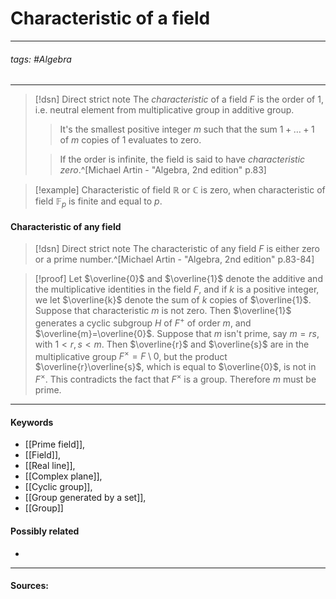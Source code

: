 # Characteristic of a field
***
###### tags: #Algebra 
***
>[!dsn] Direct strict note
>The *characteristic* of a field $F$ is the order of $1$, i.e. neutral element from multiplicative group in additive group.
>>It's the smallest positive integer $m$ such that the sum $1+\dots+1$ of $m$ copies of $1$ evaluates to zero.
>
>>If the order is infinite, the field is said to have *characteristic zero*.^[Michael Artin - "Algebra, 2nd edition" p.83]

>[!example] 
>Characteristic of field $\mathbb{R}$ or $\mathbb{C}$ is zero, when characteristic of field $\mathbb{F}_{p}$ is finite and equal to $p$.

#### Characteristic of any field
>[!dsn] Direct strict note
>The characteristic of any field $F$ is either zero or a prime number.^[Michael Artin - "Algebra, 2nd edition" p.83-84]

>[!proof]
>Let $\overline{0}$ and $\overline{1}$ denote the additive and the multiplicative identities in the field $F$, and if $k$ is a positive integer, we let $\overline{k}$ denote the sum of $k$ copies of $\overline{1}$. Suppose that characteristic $m$ is not zero. Then $\overline{1}$ generates a cyclic subgroup $H$ of $F^{+}$ of order $m$, and $\overline{m}=\overline{0}$. Suppose that $m$ isn't prime, say $m=rs$, with $1<r,s<m$. Then $\overline{r}$ and $\overline{s}$ are in the multiplicative group $F^{\times}=F\setminus{0}$, but the product $\overline{r}\overline{s}$, which is equal to $\overline{0}$, is not in $F^{\times}$. This contradicts the fact that $F^{\times}$ is a group. Therefore $m$ must be prime.
***
#### Keywords
- [[Prime field]],
- [[Field]],
- [[Real line]],
- [[Complex plane]],
- [[Cyclic group]],
- [[Group generated by a set]],
- [[Group]]
#### Possibly related
- 
***
#### Sources: